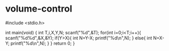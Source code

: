 # volume-control
#include <stdio.h>

int main(void) {
    int T,i,X,Y,N;
    scanf("%d",&T);
    for(int i=0;i<T;i++){
        scanf("%d%d",&X,&Y);
        if(Y>X){
      int N=Y-X;
       printf("%d\n",N);
        }
        else{
            int N=X-Y;
            printf("%d\n",N);
        }
    }
	return 0;
}
